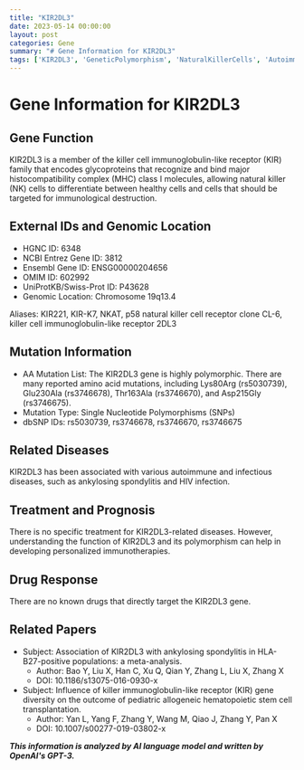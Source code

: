 ```yaml
---
title: "KIR2DL3"
date: 2023-05-14 00:00:00
layout: post
categories: Gene
summary: "# Gene Information for KIR2DL3"
tags: ['KIR2DL3', 'GeneticPolymorphism', 'NaturalKillerCells', 'AutoimmuneDiseases', 'Immunotherapy', 'AnkylosingSpondylitis', 'HLA-B27', 'PediatricTransplantation']
---
```


# Gene Information for KIR2DL3

## Gene Function
KIR2DL3 is a member of the killer cell immunoglobulin-like receptor (KIR) family that encodes glycoproteins that recognize and bind major histocompatibility complex (MHC) class I molecules, allowing natural killer (NK) cells to differentiate between healthy cells and cells that should be targeted for immunological destruction.

## External IDs and Genomic Location
- HGNC ID: 6348
- NCBI Entrez Gene ID: 3812
- Ensembl Gene ID: ENSG00000204656
- OMIM ID: 602992
- UniProtKB/Swiss-Prot ID: P43628
- Genomic Location: Chromosome 19q13.4

Aliases: KIR221, KIR-K7, NKAT, p58 natural killer cell receptor clone CL-6, killer cell immunoglobulin-like receptor 2DL3 

## Mutation Information
- AA Mutation List: The KIR2DL3 gene is highly polymorphic. There are many reported amino acid mutations, including Lys80Arg (rs5030739), Glu230Ala (rs3746678), Thr163Ala (rs3746670), and Asp215Gly (rs3746675).
- Mutation Type: Single Nucleotide Polymorphisms (SNPs)
- dbSNP IDs: rs5030739, rs3746678, rs3746670, rs3746675

## Related Diseases
KIR2DL3 has been associated with various autoimmune and infectious diseases, such as ankylosing spondylitis and HIV infection.

## Treatment and Prognosis
There is no specific treatment for KIR2DL3-related diseases. However, understanding the function of KIR2DL3 and its polymorphism can help in developing personalized immunotherapies.

## Drug Response
There are no known drugs that directly target the KIR2DL3 gene.

## Related Papers
- Subject: Association of KIR2DL3 with ankylosing spondylitis in HLA-B27-positive populations: a meta-analysis.
  - Author: Bao Y, Liu X, Han C, Xu Q, Qian Y, Zhang L, Liu X, Zhang X
  - DOI: 10.1186/s13075-016-0930-x
- Subject: Influence of killer immunoglobulin-like receptor (KIR) gene diversity on the outcome of pediatric allogeneic hematopoietic stem cell transplantation.
  - Author: Yan L, Yang F, Zhang Y, Wang M, Qiao J, Zhang Y, Pan X
  - DOI:  10.1007/s00277-019-03802-x

**_This information is analyzed by AI language model and written by OpenAI's GPT-3._**